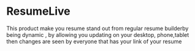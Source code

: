# ResumeLive
This product make you resume stand out from regular resume builderby being dynamic , by allowing you updating on your desktop, phone,tablet then changes are seen by everyone that has your link of your  resume 

